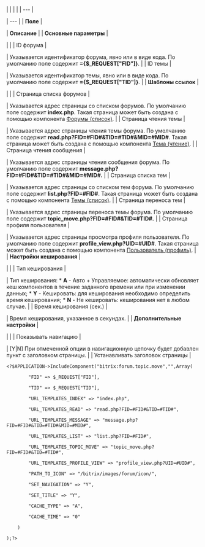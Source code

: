 |  |  |  |
| --- |

| --- |
| **Поле** |

| **Описание** |
| **Основные параметры** |

| |
| ID форума |

| Указывается идентификатор форума, явно или в виде кода. По умолчанию поле содержит **={$\_REQUEST["FID"]}**. |
| ID темы |

| Указывается идентификатор темы, явно или в виде кода. По умолчанию поле содержит **={$\_REQUEST["TID"]}**. |
| **Шаблоны ссылок** |

| |
| Страница списка форумов |

| Указывается адрес страницы со списком форумов. По умолчанию поле содержит **index.php**. Такая страница может быть создана с помощью компонента [Форумы (список)](/user_help/components/obschenie/forum/forum_index.php). |
| Страница чтения темы |

| Указывается адрес страницы чтения темы форума. По умолчанию поле содержит **read.php?FID=#FID#&TID=#TID#&MID=#MID#**. Такая страница может быть создана с помощью компонента [Тема (чтение)](/user_help/components/obschenie/forum/forum_topic_read.php). |
| Страница чтения сообщения |

| Указывается адрес страницы чтения сообщения форума. По умолчанию поле содержит **message.php?FID=#FID#&TID=#TID#&MID=#MID#.** |
| Страница списка тем |

| Указывается адрес страницы со списком тем форума. По умолчанию поле содержит **list.php?FID=#FID#**. Такая страница может быть создана с помощью компонента [Темы (список)](/user_help/components/obschenie/forum/forum_topic_list.php). |
| Страница переноса тем |

| Указывается адрес страницы переноса темы форума. По умолчанию поле содержит **topic\_move.php?FID=#FID#&TID=#TID#.** |
| Страница профиля пользователя |

| Указывается адрес страницы просмотра профиля пользователя. По умолчанию поле содержит **profile\_view.php?UID=#UID#**. Такая страница может быть создана с помощью компонента [Пользователь (профиль)](/user_help/components/obschenie/forum/forum_user_profile_view.php). |
| **Настройки кеширования** |

| |
| Тип кеширования |

| Тип кеширования:  * **A** - Авто + Управляемое: автоматически обновляет кеш компонентов в течение заданного времени или при изменении данных; * **Y** - Кешировать: для кеширования необходимо определить время кеширования; * **N** - Не кешировать: кеширования нет в любом случае. |
| Время кеширования (сек.) |

| Время кеширования, указанное в секундах. |
| **Дополнительные настройки** |

| |
| Показывать навигацию |

| [Y|N] При отмеченной опции в навигационную цепочку будет добавлен пункт с заголовком страницы. |
| Устанавливать заголовок страницы |

```
<?$APPLICATION->IncludeComponent("bitrix:forum.topic.move","",Array(

		"FID" => $_REQUEST["FID"],

		"TID" => $_REQUEST["TID"],

		"URL_TEMPLATES_INDEX" => "index.php",

		"URL_TEMPLATES_READ" => "read.php?FID=#FID#&TID=#TID#",

		"URL_TEMPLATES_MESSAGE" => "message.php?FID=#FID#&TID=#TID#&MID=#MID#",

		"URL_TEMPLATES_LIST" => "list.php?FID=#FID#",

		"URL_TEMPLATES_TOPIC_MOVE" => "topic_move.php?FID=#FID#&TID=#TID#",

		"URL_TEMPLATES_PROFILE_VIEW" => "profile_view.php?UID=#UID#",

		"PATH_TO_ICON" => "/bitrix/images/forum/icon/",

		"SET_NAVIGATION" => "Y",

		"SET_TITLE" => "Y",

		"CACHE_TYPE" => "A",

		"CACHE_TIME" => "0"

	)

);?>


```